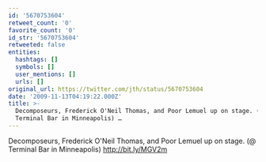 ```yaml
---
id: '5670753604'
retweet_count: '0'
favorite_count: '0'
id_str: '5670753604'
retweeted: false
entities:
  hashtags: []
  symbols: []
  user_mentions: []
  urls: []
original_url: https://twitter.com/jth/status/5670753604
date: '2009-11-13T04:19:22.000Z'
title: >-
  Decomposeurs, Frederick O'Neil Thomas, and Poor Lemuel up on stage. (@
  Terminal Bar in Minneapolis) …
---
```


Decomposeurs, Frederick O'Neil Thomas, and Poor Lemuel up on stage. (@ Terminal Bar in Minneapolis) http://bit.ly/MGV2m